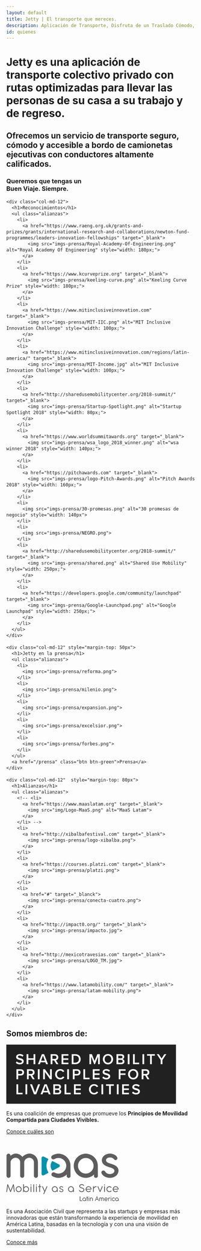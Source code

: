 ```yaml
---
layout: default
title: Jetty | El transporte que mereces.
description: Aplicación de Transporte, Disfruta de un Traslado Cómodo, Rápido y Seguro de Manera Diaria a Bordo de  Camionetas Ejecutivas con Conductores Verificados.
id: quienes
---
```


<div class="container-fluid gradient quienes">
  <div class="container">
    <div class="row">
      <div class="col-md-12">
        <h1>Jetty es una aplicación de transporte colectivo privado con rutas optimizadas para llevar las personas de su casa a su trabajo y de regreso.</h1>
        <h2>Ofrecemos un servicio de transporte seguro, cómodo y accesible a bordo de camionetas ejecutivas con conductores altamente calificados.</h2>
        <h3>Queremos que tengas un <br> <strong>Buen Viaje. Siempre.</strong></h3>
      </div>
    </div>
  </div>
</div>

<div class="container alianzas-content">
  <div class="row">

    <div class="col-md-12">
      <h1>Reconocimientos</h1>
      <ul class="alianzas">
        <li>
          <a href="https://www.raeng.org.uk/grants-and-prizes/grants/international-research-and-collaborations/newton-fund-programmes/leaders-innovation-fellowships" target="_blank">
            <img src="imgs-prensa/Royal-Academy-Of-Engineering.png" alt="Royal Academy Of Engineering" style="width: 180px;">
          </a>
        </li>
        <li>
          <a href="https://www.kcurveprize.org" target="_blank">
            <img src="imgs-prensa/keeling-curve.png" alt="Keeling Curve Prize" style="width: 180px;">
          </a>
        </li>
        <li>
          <a href="https://www.mitinclusiveinnovation.com" target="_blank">
            <img src="imgs-prensa/MIT-IIC.png" alt="MIT Inclusive Innovation Challenge" style="width: 100px;">
          </a>
        </li>
        <li>
          <a href="https://www.mitinclusiveinnovation.com/regions/latin-america/" target="_blank">
            <img src="imgs-prensa/MIT-Income.jpg" alt="MIT Inclusive Innovation Challenge" style="width: 100px;">
          </a>
        </li>
        <li>
          <a href="http://sharedusemobilitycenter.org/2018-summit/" target="_blank">
            <img src="imgs-prensa/Startup-Spotlight.png" alt="Startup Spotlight 2018" style="width: 80px;">
          </a>
        </li>
        <li>
          <a href="https://www.worldsummitawards.org" target="_blank">
            <img src="imgs-prensa/wsa_logo_2018_winner.png" alt="wsa winner 2018" style="width: 140px;">
          </a>
        </li>
        <li>
          <a href="https://pitchawards.com" target="_blank">
            <img src="imgs-prensa/logo-Pitch-Awards.png" alt="Pitch Awards 2018" style="width: 160px;">
          </a>
        </li>
        <li>
          <img src="imgs-prensa/30-promesas.png" alt="30 promesas de negocio" style="width: 140px">
        </li>
        <li>
          <img src="imgs-prensa/NEGRO.png">
        </li>
        <li>
          <a href="http://sharedusemobilitycenter.org/2018-summit/" target="_blank">
            <img src="imgs-prensa/shared.png" alt="Shared Use Mobility" style="width: 250px;">
          </a>
        </li>
        <li>
          <a href="https://developers.google.com/community/launchpad" target="_blank">
            <img src="imgs-prensa/Google-Launchpad.png" alt="Google Launchpad" style="width: 250px;">
          </a>
        </li>
      </ul>
    </div>

    <div class="col-md-12" style="margin-top: 50px">
      <h1>Jetty en la prensa</h1>
      <ul class="alianzas">
        <li>
          <img src="imgs-prensa/reforma.png">
        </li>
        <li>
          <img src="imgs-prensa/milenio.png">
        </li>
        <li>
          <img src="imgs-prensa/expansion.png">
        </li>
        <li>
          <img src="imgs-prensa/excelsior.png">
        </li>
        <li>
          <img src="imgs-prensa/forbes.png">
        </li>
      </ul>
      <a href="/prensa" class="btn btn-green">Prensa</a>
    </div>

    <div class="col-md-12"  style="margin-top: 80px">
      <h1>Alianzas</h1>
      <ul class="alianzas">
        <!-- <li>
          <a href="https://www.maaslatam.org" target="_blank">
            <img src="img/Logo-MaaS.png" alt="MaaS Latam">
          </a>
        </li> -->
        <li>
          <a href="http://xibalbafestival.com" target="_blank">
            <img src="imgs-prensa/logo-xibalba.png">
          </a>
        </li>
        <li>
          <a href="https://courses.platzi.com" target="_blank">
            <img src="imgs-prensa/platzi.png">
          </a>
        </li>
        <li>
          <a href="#" target="_blanck">
            <img src="imgs-prensa/conecta-cuatro.png">
          </a>
        </li>
        <li>
          <a href="http://impact0.org/" target="_blank">
            <img src="imgs-prensa/impacto.jpg">
          </a>
        </li>
        <li>
          <a href="http://mexicotravesias.com" target="_blank">
            <img src="imgs-prensa/LOGO_TM.jpg">
          </a>
        </li>
        <li>
          <a href="https://www.latamobility.com/" target="_blank">
            <img src="imgs-prensa/latam-mobility.png">
          </a>
        </li>
      </ul>
    </div>

  </div>
</div>

<div class="clearfix"></div>

<div class="container mobility">
  <div class="row">
    <div class="col-md-10 col-md-offset-1">
      <h2>Somos miembros de:</h2>
      <div class="row" style="margin-bottom: 50px;">
        <div class="col-md-3">
          <img src="img/logo-shared-mobility.jpg" alt="SHARED MOBILITY PRINCIPLES FOR LIVABLE CITIES">
        </div>
        <div class="col-md-9">
          <p class="lead">Es una coalición de empresas que promueve los <b>Principios de Movilidad Compartida para Ciudades Vivibles.</b></p>
          <a href="https://static1.squarespace.com/static/59c2e59b4c326d11fcf1f516/t/5a677b38c83025d21f6c5bd5/1516731192772/10+Points+WRI+Spanish.pdf" target="_blank">Conoce cuáles son</a>
        </div>
      </div>
      <div class="row">
        <div class="col-md-3">
          <img src="img/Logo-MaaS.png" alt="Maas Latam">
        </div>
        <div class="col-md-9">
          <p class="lead">Es una Asociación Civil que representa a las startups y empresas más innovadoras que están transformando la experiencia de movilidad en América Latina, basadas en la tecnología y con una una visión de sustentabilidad.</p>
          <a href="http://maaslatam.org" target="_blank">Conoce más</a>
        </div>
      </div>
    </div>
  </div>
</div>

